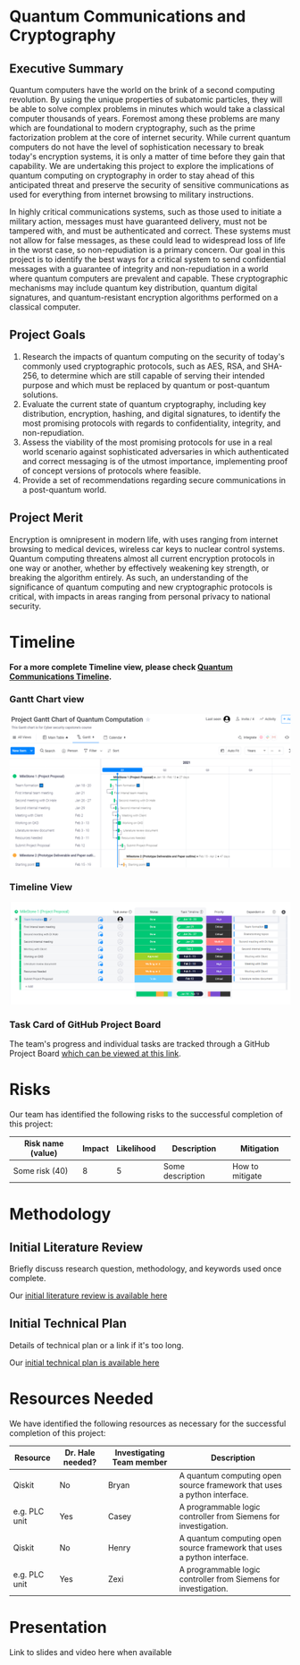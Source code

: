 # Quantum Communications and Cryptography
## Executive Summary
Quantum computers have the world on the brink of a second computing revolution. By using the unique properties of subatomic particles, they will be able to solve complex problems in minutes which would take a classical computer thousands of years. Foremost among these problems are many which are foundational to modern cryptography, such as the prime factorization problem at the core of internet security. While current quantum computers do not have the level of sophistication necessary to break today's encryption systems, it is only a matter of time before they gain that capability. We are undertaking this project to explore the implications of quantum computing on cryptography in order to stay ahead of this anticipated threat and preserve the security of sensitive communications as used for everything from internet browsing to military instructions.

In highly critical communications systems, such as those used to initiate a military action, messages must have guaranteed delivery, must not be tampered with, and must be authenticated and correct. These systems must not allow for false messages, as these could lead to widespread loss of life in the worst case, so non-repudiation is a primary concern. Our goal in this project is to identify the best ways for a critical system to send confidential messages with a guarantee of integrity and non-repudiation in a world where quantum computers are prevalent and capable. These cryptographic mechanisms may include quantum key distribution, quantum digital signatures, and quantum-resistant encryption algorithms performed on a classical computer.

## Project Goals
1. Research the impacts of quantum computing on the security of today's commonly used cryptographic protocols, such as AES, RSA, and SHA-256, to determine which are still capable of serving their intended purpose and which must be replaced by quantum or post-quantum solutions.
2. Evaluate the current state of quantum cryptography, including key distribution, encryption, hashing, and digital signatures, to identify the most promising protocols with regards to confidentiality, integrity, and non-repudiation.
3. Assess the viability of the most promising protocols for use in a real world scenario against sophisticated adversaries in which authenticated and correct messaging is of the utmost importance, implementing proof of concept versions of protocols where feasible.
4. Provide a set of recommendations regarding secure communications in a post-quantum world.

## Project Merit
Encryption is omnipresent in modern life, with uses ranging from internet browsing to medical devices, wireless car keys to nuclear control systems. Quantum computing threatens almost all current encryption protocols in one way or another, whether by effectively weakening key strength, or breaking the algorithm entirely. As such, an understanding of the significance of quantum computing and new cryptographic protocols is critical, with impacts in areas ranging from personal privacy to national security.


# Timeline
**For a more complete Timeline view, please check [Quantum Communications Timeline](https://unomaha675546.monday.com/boards/1010619675/).**

### Gantt Chart view
![Gantt Chart of Quantum Computation Key Distribution Project](https://github.com/Vidmaster/cybr8950-quantum/blob/main/image/Gantt%20view%20of%20Milestone%201.PNG)


### Timeline View
![Overview of Quantum Computation Key Distribution Project](https://github.com/Vidmaster/cybr8950-quantum/blob/main/image/Milestone%201%20timeline.PNG)

### Task Card of GitHub Project Board

The team's progress and individual tasks are tracked through a GitHub Project Board [which can be viewed at this link](https://github.com/Vidmaster/cybr8950-quantum/projects/1).


# Risks
Our team has identified the following risks to the successful completion of this project:

|Risk name (value)  | Impact     | Likelihood | Description | Mitigation |
|-------------------|------------|------------|-------------|------------|
|Some risk (40) | 8 | 5 | Some description  | How to mitigate |


# Methodology
## Initial Literature Review
Briefly discuss research question, methodology, and keywords used once complete.

Our [initial literature review is available here](LiteratureReview.md)

## Initial Technical Plan
Details of technical plan or a link if it's too long.

Our [initial technical plan is available here](TechnicalPlan.md)

# Resources Needed
We have identified the following resources as necessary for the successful completion of this project:

|Resource  | Dr. Hale needed? | Investigating Team member | Description |
|-------------------|---------|---------------------------|-------------|
|Qiskit| No | Bryan | A quantum computing open source framework that uses a python interface.  |
|e.g. PLC unit | Yes | Casey | A programmable logic controller from Siemens for investigation.|
|Qiskit | No | Henry | A quantum computing open source framework that uses a python interface.|
|e.g. PLC unit | Yes | Zexi | A programmable logic controller from Siemens for investigation.|

# Presentation
Link to slides and video here when available
